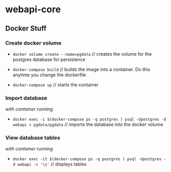 # webapi-core


## Docker Stuff

### Create docker volume

- `docker volume create --name=pgdata` // creates the volume for the postgres database for persistence

- `docker-compose build` // builds the image into a container. Do this anytime you change the dockerfile
- `docker-compose up` // starts the container

### Import database
_with container running_

- `docker exec -i $(docker-compose ps -q postgres ) psql -Upostgres -d webapi < pgdata/pgdata` // imports the database into the docker volume

### View database tables
_with container running_

- `docker exec -it $(docker-compose ps -q postgres ) psql -Upostgres -d webapi -c '\z'` // displays tables
